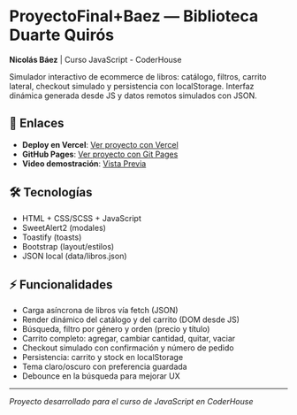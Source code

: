 # ProyectoFinal+Baez — Biblioteca Duarte Quirós

**Nicolás Báez** | Curso JavaScript - CoderHouse

Simulador interactivo de ecommerce de libros: catálogo, filtros, carrito lateral, checkout simulado y persistencia con localStorage. Interfaz dinámica generada desde JS y datos remotos simulados con JSON.

## 🚀 Enlaces

- **Deploy en Vercel**: [Ver proyecto con Vercel](https://biblioteca-duarte-quiros-baez.vercel.app/)
- **GitHub Pages**: [Ver proyecto con Git Pages](https://114032-baez-nicolas.github.io/js-ProyectoFinal_Baez/)
- **Video demostración**: [Vista Previa](https://www.youtube.com/watch?v=pRaasfjjFcA)


## 🛠️ Tecnologías

- HTML + CSS/SCSS + JavaScript
- SweetAlert2 (modales)
- Toastify (toasts)
- Bootstrap (layout/estilos)
- JSON local (data/libros.json)

## ⚡ Funcionalidades

- Carga asíncrona de libros vía fetch (JSON)
- Render dinámico del catálogo y del carrito (DOM desde JS)
- Búsqueda, filtro por género y orden (precio y título)
- Carrito completo: agregar, cambiar cantidad, quitar, vaciar
- Checkout simulado con confirmación y número de pedido
- Persistencia: carrito y stock en localStorage
- Tema claro/oscuro con preferencia guardada
- Debounce en la búsqueda para mejorar UX

---

*Proyecto desarrollado para el curso de JavaScript en CoderHouse*
